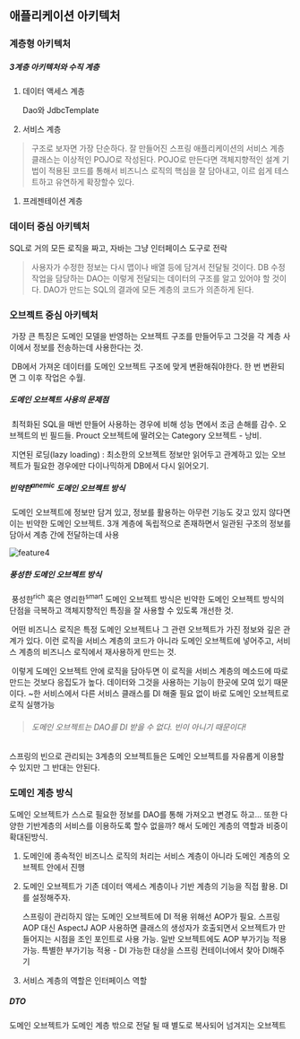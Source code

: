## 애플리케이션 아키텍처

### 계층형 아키텍처

##### 3계층 아키텍처와 수직 계층

1. 데이터 액세스 계층

   Dao와 JdbcTemplate

2. 서비스 계층

> 구조로 보자면 가장 단순하다. 잘 만들어진 스프링 애플리케이션의 서비스 계층 클래스는 이상적인 POJO로 작성된다. POJO로 만든다면 객체지향적인 설계 기법이 적용된 코드를 통해서 비즈니스 로직의 핵심을 잘 담아내고, 이르 쉽게 테스트하고 유연하게 확장할수 있다.

1. 프레젠테이션 계층

### 데이터 중심 아키텍처

SQL로 거의 모든 로직을 짜고, 자바는 그냥 인터페이스 도구로 전락

> 사용자가 수정한 정보는 다시 맵이나 배열 등에 담겨서 전달될 것이다. DB 수정 작업을 담당하는 DAO는 이렇게 전달되는 데이터의 구조를 알고 있어야 할 것이다. DAO가 만드는 SQL의 결과에 모든 계층의 코드가 의존하게 된다.

### 오브젝트 중심 아키텍처

​	가장 큰 특징은 도메인 모델을 반영하는 오브젝트 구조를 만들어두고 그것을 각 계층 사이에서 정보를 전송하는데 사용한다는 것.

​	DB에서 가져온 데이터를 도메인 오브젝트 구조에 맞게 변환해줘야한다. 한 번 변환되면 그 이후 작업은 수월.

##### 도메인 오브젝트 사용의 문제점

​	최적화된 SQL을 매번 만들어  사용하는 경우에 비해 성능 면에서 조금 손해를 감수. 오브젝트의 빈 필드들. Prouct 오브젝트에 딸려오는 Category 오브젝트 - 낭비.

​	지연된 로딩(lazy loading) : 최소한의 오브젝트 정보만 읽어두고 관계하고 있는 오브젝트가 필요한 경우에만 다이나믹하게 DB에서 다시 읽어오기.

##### 빈약한<sup>anemic</sup> 도메인 오브젝트 방식

​	도메인 오브젝트에 정보만 담겨 있고, 정보를 활용하는 아무런 기능도 갖고 있지 않다면 이는 빈약한 도메인 오브젝트. 3개 계층에 독립적으로 존재하면서 일관된 구조의 정보를 담아서 계층 간에 전달하는데 사용

![feature4](C:\Users\user\Downloads\feature4.png)

##### 풍성한 도메인 오브젝트 방식

​	풍성한<sup>rich</sup> 혹은 영리한<sup>smart</sup> 도메인 오브젝트 방식은 빈약한 도메인 오브젝트 방식의 단점을 극복하고 객체지향적인 특징을 잘 사용할 수 있도록 개선한 것.

​	어떤 비즈니스 로직은 특정 도메인 오브젝트나 그 관련 오브젝트가 가진 정보와 깊은 관계가 있다. 이런 로직을 서비스 계층의 코드가 아니라 도메인 오브젝트에 넣어주고, 서비스 계층의 비즈니스 로직에서 재사용하게 만드는 것.

​	이렇게 도메인 오브젝트 안에 로직을 담아두면 이 로직을 서비스 계층의 메소드에 따로 만드는 것보다 응집도가 높다. 데이터와 그것을 사용하는 기능이 한곳에 모여 있기 때문이다.  ~한 서비스에서 다른 서비스 클래스를 DI 해줄 필요 없이 바로 도메인 오브젝트로 로직 실행가능

> ###### 도메인 오브젝트는 DAO를 DI 받을 수 없다. 빈이 아니기 때문이다!

스프링의 빈으로 관리되는 3계층의 오브젝트들은 도메인 오브젝트를 자유롭게 이용할 수 있지만 그 반대는 안된다.

### 도메인 계층 방식

도메인 오브젝트가 스스로 필요한 정보를 DAO를 통해 가져오고 변경도 하고... 또한 다양한 기반계층의 서비스를 이용하도록 할수 없을까? 해서 도메인 계층의 역할과 비중이 확대된방식.

1. 도메인에 종속적인 비즈니스 로직의 처리는 서비스 계층이 아니라 도메인 계층의 오브젝트 안에서 진행

2. 도메인 오브젝트가 기존 데이터 액세스 계층이나 기반 계층의 기능을 직접 활용. DI를 설정해주자.

   스프링이 관리하지 않는 도메인 오브젝트에 DI 적용 위해선 AOP가 필요. 스프링 AOP 대신 AspectJ AOP 사용하면 클래스의 생성자가 호출되면서 오브젝트가 만들어지는 시점을 조인 포인트로 사용 가능. 일반 오브젝트에도  AOP 부가기능 적용 가능. 특별한 부가기능 적용 - DI 가능한 대상을 스프링 컨테이너에서 찾아 DI해주기

3. 서비스 계층의 역할은 인터페이스 역할

##### DTO

도메인 오브젝트가 도메인 계층 밖으로 전달 될 때 별도로 복사되어 넘겨지는 오브젝트

